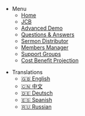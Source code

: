 <!-- _navbar.md -->

* Menu
  * [Home](/)
  * [JCB](component-builder/jcb.md "JCB")
  * [Advanced Demo](advanced-demo/advancedDemo.md "Advanced Demo")
  * [Questions & Answers](questionAndAnswer.md "Questions & Answers")
  * [Sermon Distributor](sermonDistributor.md "Sermon Distributor")
  * [Members Manager](membersManager.md "Members Manager")
  * [Support Groups](supportGroups.md "Support Groups")
  * [Cost Benefit Projection](costBenefitProjection.md "CBP")
- Translations
  - [:uk: English](/)
  - [:cn: 中文](/zh-cn/)
  - [:de: Deutsch](/de-de/)
  - [:es: Spanish](/es/)
  - [:ru: Russian](/ru/)

